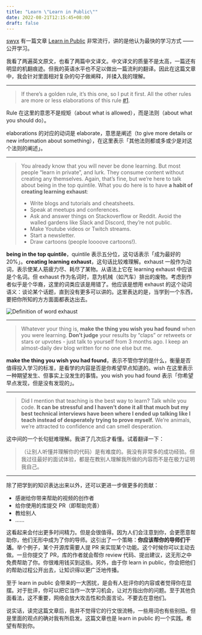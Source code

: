 ```yaml
---
title: "Learn \"Learn in Public\""
date: 2022-08-21T12:15:45+08:00
draft: false
---
```


[swyx](https://www.swyx.io/about) 有一篇文章 [Learn in Public](https://www.swyx.io/learn-in-public/) 非常流行，讲的是他认为最快的学习方式 —— 公开学习。

我看了两遍英文原文，也看了两篇中文译文。中文译文的质量不是太高，一篇还有明显的机翻痕迹。但我的英语水平也不足以做出一篇流利的翻译。因此在这篇文章中，我会针对里面相对复杂的句子做阐释，并揉入我的理解。

---

> If there’s a golden rule, it’s this one, so I put it first. All the other rules are more or less elaborations of this rule [#1](https://github.com/sw-yx/swyxdotio/issues/1).

Rule 在这里的意思不是规矩（about what is allowed），而是法则（about what you should do）。

elaborations 的对应的动词是 elaborate，意思是阐述（to give more details or new information about something），在这里表示「其他法则都或多或少是对这个法则的阐述」。

---

> You already know that you will never be done learning. But most people “learn in private”, and lurk. They consume content without creating any themselves. Again, that’s fine, but we’re here to talk about being in the top quintile. What you do here is to have **a habit of creating learning exhaust**:
> 
> - Write blogs and tutorials and cheatsheets.
> - Speak at meetups and conferences.
> - Ask and answer things on Stackoverflow or Reddit. Avoid the walled gardens like Slack and Discord, they’re not public.
> - Make Youtube videos or Twitch streams.
> - Start a newsletter.
> - Draw cartoons (people loooove cartoons!).

**being in the top quintile**，quintile 表示五分位，这句话表示「成为最好的 20%」。**creating learning exhaust**，这句话比较难理解。exhaust 一般作为动词，表示使某人筋疲力尽、耗尽了某物。从语法上它在 learning exhaust 中应该是个名词。但 exhaust 作为名词时，意为机械（如汽车）排出的废物。考虑到作者似乎是个华裔，这里的词类应该是用错了。他应该是想用 exhaust 的这个动词语义：谈论某个话题，直到没有更多可以讲的。这里表达的是，当学到一个东西，要把你所知的方方面面都表达出去。

![Definition of word exhaust](/image/2022/08/exhaust-definition.png)

---

> Whatever your thing is, **make the thing you wish you had found** when you were learning. **Don’t judge** your results by “claps” or retweets or stars or upvotes - just talk to yourself from 3 months ago. I keep an almost-daily dev blog written for no one else but me.

**make the thing you wish you had found**，表示不管你学的是什么，衡量是否值得投入学习的标准，是看学的内容是否是你希望早点知道的。wish 在这里表示一种期望发生、但事实上没发生的事情。you wish you had found 表示「你希望早点发现，但是没有发现的」。

---

> Did I mention that teaching is the best way to learn? Talk while you code. **It can be stressful and I haven’t done it all that much but my best technical interviews have been where I ended up talking like I teach instead of desperately trying to prove myself.** We’re animals, we’re attracted to confidence and can smell desperation.

这中间的一个长句挺难理解。我讲了几次后才看懂。试着翻译一下：

> （让别人听懂并理解你的代码）是有难度的。我没有非常多的成功经验。但我过往最好的面试体验，都是在教别人理解我所做的内容而不是在极力证明我自己。

---

除了把学到的知识表达出来以外，还可以更进一步做更多的贡献：

- 感谢给你带来帮助的视频的创作者
- 给你使用的库提交 PR（即帮助完善）
- 教给别人
- ……

这看起来会付出更多时间精力。但是会很值得。因为人们会注意到你，会更愿意帮助你，他们无形中成为了你的导师。这引出了一个策略：**你应该帮你的导师们干活**。举个例子，某个开源库需要人提 PR 来实现某个功能。这个时候你可以主动去做。一旦你提交了 PR，库的作者就会帮你 review 代码、提出建议，这无形之中免费帮助了你。你很难用钱买到这些。另外，由于你 learn in public，你会把他们的帮助过程公开出去，让知识得以更广泛地传播。

至于 learn in public 会带来的一大困扰，是会有人批评你的内容或者觉得你在显摆。对于批评，你可以把它当作一次学习机会，让对方指出你的问题。至于其他负面看法，这不重要，网络会放大攻击性和负面言论。不要去在意他们。

说实话，读完这篇文章后，我并不觉得它的行文很流畅，一些用词也有些别扭。但是里面的观点的确对我有所启发。这篇文章也是 learn in public 的一个实践。希望有帮到你。
